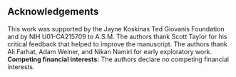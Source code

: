 ## Acknowledgements

This work was supported by the Jayne Koskinas Ted Giovanis Foundation and by NIH U01-CA215709 to A.S.M. The authors thank Scott Taylor for his critical feedback that helped to improve the manuscript. The authors thank Ali Farhat, Adam Weiner, and Nikan Namiri for early exploratory work. **Competing financial interests:** The authors declare no competing financial interests.
